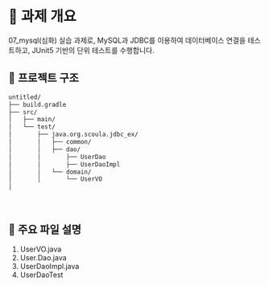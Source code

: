 # 📝 과제 개요
07_mysql(심화) 실습 과제로, MySQL과 JDBC를 이용하여 데이터베이스 연결을 테스트하고, JUnit5 기반의 단위 테스트를 수행합니다.

## 📁 프로젝트 구조

```bash
untitled/
├── build.gradle
├── src/
│   ├── main/
│   └── test/
│       ├── java.org.scoula.jdbc_ex/
│       │   ├── common/
│       │   ├── dao/
│       │       ├── UserDao
│       │       ├── UserDaoImpl
│       │   └── domain/
│       │       └── UserVO
│
```
</br>

## 🔧 주요 파일 설명
1. UserVO.java
2. User.Dao.java
3. UserDaoImpl.java
4. UserDaoTest
